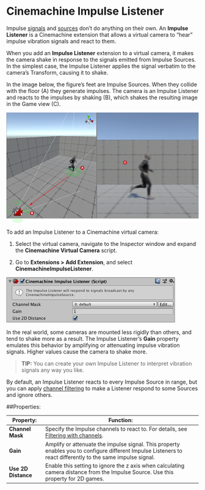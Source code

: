 # Cinemachine Impulse Listener

Impulse [signals](CinemachineImpulseRawSignal.md) and [sources](CinemachineImpulseSourceOverview.md) don’t do anything on their own. An **Impulse Listener** is a Cinemachine extension that allows a virtual camera to “hear” impulse vibration signals and react to them.  

When you add an **Impulse Listener** extension to a virtual camera, it makes the camera shake in response to the signals emitted from Impulse Sources. In the simplest case, the Impulse Listener applies the signal verbatim to the camera’s Transform, causing it to shake.

In the image below, the figure’s feet are Impulse Sources. When they collide with the floor (A) they generate impulses. The camera is an Impulse Listener and reacts to the impulses by shaking (B), which shakes the resulting image in the Game view (C). 

![In this Scene, the figure’s feet are Impulse Sources. When they collide with the floor (A) they generate impulses. The camera is an Impulse Listener and reacts to the impulses by shaking (B), which shakes the resulting image in the Game view (C). ](images/ImpulseOverview.png)

To add an Impulse Listener to a Cinemachine virtual camera:

1. Select the virtual camera, navigate to the Inspector window and expand the **Cinemachine Virtual Camera** script.

2. Go to **Extensions > Add Extension**, and select **CinemachineImpulseListener**.

![](images/InspectorImpulseListener.png)

In the real world, some cameras are mounted less rigidly than others, and tend to shake more as a result. The Impulse Listener’s **Gain** property emulates this behavior by amplifying or attenuating impulse vibration signals. Higher values cause the camera to shake more.

>**TIP:** You can create your own Impulse Listener to interpret vibration signals any way you like.

By default, an Impulse Listener reacts to every Impulse Source in range, but you can apply [channel filtering](CinemachineImpulseFiltering.md#ChannelFiltering) to make a Listener respond to some Sources and ignore others.

##Properties:

| Property:           | Function:                                                    |
| ------------------- | ------------------------------------------------------------ |
| **Channel Mask**    | Specify the Impulse channels to react to. For details, see [Filtering with channels](CinemachineImpulseFiltering.md#ChannelFiltering).                   |
| **Gain**            | Amplify or attenuate the impulse signal. This property enables you to configure different Impulse Listeners to react differently to the same impulse signal. |
| **Use 2D Distance** | Enable this setting to ignore the z axis when calculating camera distance from the Impulse Source. Use this property for 2D games. |
